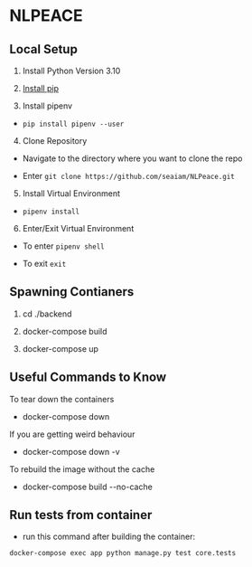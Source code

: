# NLPEACE

## Local Setup

1. Install Python Version 3.10

2. [Install pip](https://pip.pypa.io/en/stable/installation/)

3. Install pipenv

*  ```pip install pipenv --user```

4. Clone Repository

* Navigate to the directory where you want to clone the repo

* Enter ```git clone https://github.com/seaiam/NLPeace.git```

5. Install Virtual Environment

*  ```pipenv install```

6. Enter/Exit Virtual Environment

* To enter ```pipenv shell```

* To exit ```exit```

## Spawning Contianers

1. cd ./backend

2. docker-compose build

3. docker-compose up

## Useful Commands to Know

To tear down the containers

* docker-compose down 

If you are getting weird behaviour

* docker-compose down -v 

To rebuild the image without the cache
* docker-compose build --no-cache
  
  
  
## Run tests from container

* run this command after building the container:

```docker-compose exec app python manage.py test core.tests```
